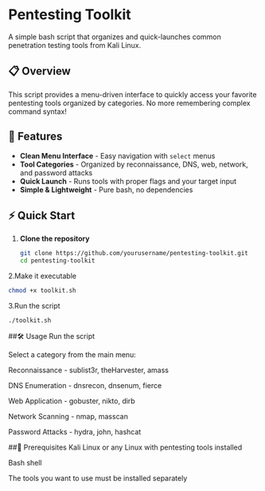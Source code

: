 # Pentesting Toolkit

A simple bash script that organizes and quick-launches common penetration testing tools from Kali Linux.

## 📋 Overview

This script provides a menu-driven interface to quickly access your favorite pentesting tools organized by categories. No more remembering complex command syntax!

## 🚀 Features

- **Clean Menu Interface** - Easy navigation with `select` menus
- **Tool Categories** - Organized by reconnaissance, DNS, web, network, and password attacks
- **Quick Launch** - Runs tools with proper flags and your target input
- **Simple & Lightweight** - Pure bash, no dependencies

## ⚡ Quick Start

1. **Clone the repository**
   ```bash
   git clone https://github.com/yourusername/pentesting-toolkit.git
   cd pentesting-toolkit
   ```

2.Make it executable

   ```bash
   chmod +x toolkit.sh
   ```

3.Run the script

```bash
./toolkit.sh
```
##🛠️ Usage
Run the script

Select a category from the main menu:

Reconnaissance - sublist3r, theHarvester, amass

DNS Enumeration - dnsrecon, dnsenum, fierce

Web Application - gobuster, nikto, dirb

Network Scanning - nmap, masscan

Password Attacks - hydra, john, hashcat

##📝 Prerequisites
Kali Linux or any Linux with pentesting tools installed

Bash shell

The tools you want to use must be installed separately
